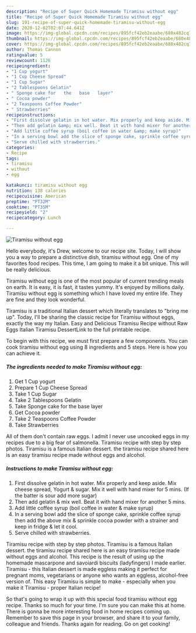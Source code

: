 ```yaml
---
description: "Recipe of Super Quick Homemade Tiramisu without egg"
title: "Recipe of Super Quick Homemade Tiramisu without egg"
slug: 191-recipe-of-super-quick-homemade-tiramisu-without-egg
date: 2020-12-02T02:07:44.641Z
image: https://img-global.cpcdn.com/recipes/895fcf42eb2eaabe/680x482cq70/tiramisu-without-egg-recipe-main-photo.jpg
thumbnail: https://img-global.cpcdn.com/recipes/895fcf42eb2eaabe/680x482cq70/tiramisu-without-egg-recipe-main-photo.jpg
cover: https://img-global.cpcdn.com/recipes/895fcf42eb2eaabe/680x482cq70/tiramisu-without-egg-recipe-main-photo.jpg
author: Thomas Cannon
ratingvalue: 5
reviewcount: 1126
recipeingredient:
- "1 Cup yogurt"
- "1 Cup Cheese Spread"
- "1 Cup Sugar"
- "2 Tablespoons Gelatin"
- " Sponge cake for   the   base   layer"
- " Cocoa powder"
- "2 Teaspoons Coffee Powder"
- " Strawberries"
recipeinstructions:
- "First dissolve gelatin in hot water. Mix properly and keep aside. Mix cheese spread, Yogurt &amp; sugar. Mix it well with hand mixer for 5 mins. (If the batter is sour add more sugar)"
- "Then add gelatin &amp; mix well. Beat it with hand mixer for another 5 mins."
- "Add little coffee syrup (boil coffee in water &amp; make syrup)"
- "In a serving bowl add the slice of sponge cake, sprinkle coffee syrup then add the above mix &amp; sprinkle cocoa powder with a strainer and keep in fridge &amp; let it cool."
- "Serve chilled with strawberries."
categories:
- Recipe
tags:
- tiramisu
- without
- egg

katakunci: tiramisu without egg 
nutrition: 138 calories
recipecuisine: American
preptime: "PT32M"
cooktime: "PT35M"
recipeyield: "2"
recipecategory: Lunch

---
```



![Tiramisu without egg](https://img-global.cpcdn.com/recipes/895fcf42eb2eaabe/680x482cq70/tiramisu-without-egg-recipe-main-photo.jpg)

Hello everybody, it's Drew, welcome to our recipe site. Today, I will show you a way to prepare a distinctive dish, tiramisu without egg. One of my favorites food recipes. This time, I am going to make it a bit unique. This will be really delicious.

Tiramisu without egg is one of the most popular of current trending meals on earth. It is easy, it is fast, it tastes yummy. It's enjoyed by millions daily. Tiramisu without egg is something which I have loved my entire life. They are fine and they look wonderful.

Tiramisu is a traditional Italian dessert which literally translates to &#34;bring me up&#34;. Today, I&#39;ll be sharing the classic recipe for Tiramisu without eggs, exactly the way my Italian. Easy and Delicious Tiramisu Recipe without Raw Eggs Italian Tiramisu DessertLink to the full printable recipe.


To begin with this recipe, we must first prepare a few components. You can cook tiramisu without egg using 8 ingredients and 5 steps. Here is how you can achieve it.

<!--inarticleads1-->

##### The ingredients needed to make Tiramisu without egg:

1. Get 1 Cup yogurt
1. Prepare 1 Cup Cheese Spread
1. Take 1 Cup Sugar
1. Take 2 Tablespoons Gelatin
1. Take  Sponge cake for   the   base   layer
1. Get  Cocoa powder
1. Take 2 Teaspoons Coffee Powder
1. Take  Strawberries


All of them don&#39;t contain raw eggs. I admit I never use uncooked eggs in my recipes due to a big fear of salmonella. Tiramisu recipe with step by step photos. Tiramisu is a famous Italian dessert. the tiramisu recipe shared here is an easy tiramisu recipe made without eggs and alcohol. 

<!--inarticleads2-->

##### Instructions to make Tiramisu without egg:

1. First dissolve gelatin in hot water. Mix properly and keep aside. Mix cheese spread, Yogurt &amp; sugar. Mix it well with hand mixer for 5 mins. (If the batter is sour add more sugar)
1. Then add gelatin &amp; mix well. Beat it with hand mixer for another 5 mins.
1. Add little coffee syrup (boil coffee in water &amp; make syrup)
1. In a serving bowl add the slice of sponge cake, sprinkle coffee syrup then add the above mix &amp; sprinkle cocoa powder with a strainer and keep in fridge &amp; let it cool.
1. Serve chilled with strawberries.


Tiramisu recipe with step by step photos. Tiramisu is a famous Italian dessert. the tiramisu recipe shared here is an easy tiramisu recipe made without eggs and alcohol. This recipe is the result of using up the homemade mascarpone and savoiardi biscuits (ladyfingers) I made earlier. Tiramisu - this Italian dessert is made eggless making it perfect for pregnant moms, vegetarians or anyone who wants an eggless, alcohol-free version of. This easy Tiramisu is simple to make - especially when you make it Tiramisu - proper Italian recipe! 

So that's going to wrap it up with this special food tiramisu without egg recipe. Thanks so much for your time. I'm sure you can make this at home. There is gonna be more interesting food in home recipes coming up. Remember to save this page in your browser, and share it to your family, colleague and friends. Thanks again for reading. Go on get cooking!
